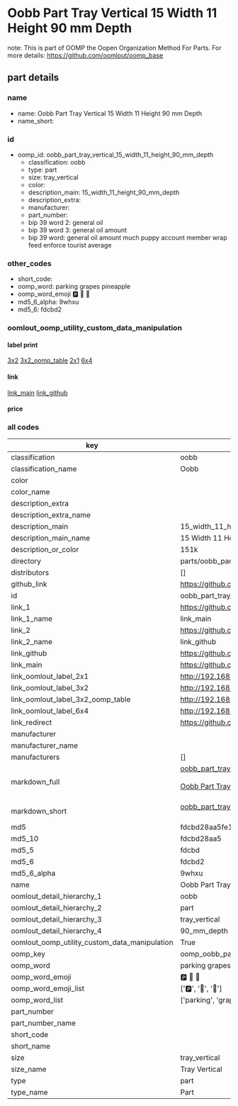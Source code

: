 # Oobb Part Tray Vertical 15 Width 11 Height 90 mm Depth  

note: This is part of OOMP the Oopen Organization Method For Parts. For more details: https://github.com/oomlout/oomp_base

##  part details
  







### name
* name: Oobb Part Tray Vertical 15 Width 11 Height 90 mm Depth
* name_short: 
### id
* oomp_id: oobb_part_tray_vertical_15_width_11_height_90_mm_depth
  * classification: oobb
  * type: part
  * size: tray_vertical
  * color: 
  * description_main: 15_width_11_height_90_mm_depth
  * description_extra: 
  * manufacturer: 
  * part_number: 
  * bip 39 word 2: general oil
  * bip 39 word 3: general oil amount
  * bip 39 word: general oil amount much puppy account member wrap feed enforce tourist average

### other_codes
* short_code: 
* oomp_word: parking grapes pineapple
* oomp_word_emoji :parking: :grapes: :pineapple:
* md5_6_alpha: 9whxu
* md5_6: fdcbd2






### oomlout_oomp_utility_custom_data_manipulation
#### label print
[3x2](http://192.168.1.245:1112/?label=oomp%209whxu)
[3x2_oomp_table](http://192.168.1.108:1112/?label=oomp%209whxu)
[2x1](http://192.168.1.242:1112/?label=oomp%209whxu)
[6x4](http://192.168.1.55:1112/?label=oomp%209whxu)    

#### link

[link_main](https://github.com/oomlout/oomlout_oomp_version_1_messy/tree/main/parts/oobb_part_tray_vertical_15_width_11_height_90_mm_depth) [link_github](https://github.com/oomlout/oomlout_oomp_version_1_messy/tree/main/parts/oobb_part_tray_vertical_15_width_11_height_90_mm_depth)                             

#### price







### all codes 
| key | value |  
| --- | --- |  
| classification | oobb |  
| classification_name | Oobb |  
| color |  |  
| color_name |  |  
| description_extra |  |  
| description_extra_name |  |  
| description_main | 15_width_11_height_90_mm_depth |  
| description_main_name | 15 Width 11 Height 90 mm Depth |  
| description_or_color | 151k |  
| directory | parts/oobb_part_tray_vertical_15_width_11_height_90_mm_depth |  
| distributors | [] |  
| github_link | https://github.com/oomlout/oomlout_oomp_part_src/tree/main/parts/oobb_part_tray_vertical_15_width_11_height_90_mm_depth |  
| id | oobb_part_tray_vertical_15_width_11_height_90_mm_depth |  
| link_1 | https://github.com/oomlout/oomlout_oomp_version_1_messy/tree/main/parts/oobb_part_tray_vertical_15_width_11_height_90_mm_depth |  
| link_1_name | link_main |  
| link_2 | https://github.com/oomlout/oomlout_oomp_version_1_messy/tree/main/parts/oobb_part_tray_vertical_15_width_11_height_90_mm_depth |  
| link_2_name | link_github |  
| link_github | https://github.com/oomlout/oomlout_oomp_version_1_messy/tree/main/parts/oobb_part_tray_vertical_15_width_11_height_90_mm_depth |  
| link_main | https://github.com/oomlout/oomlout_oomp_version_1_messy/tree/main/parts/oobb_part_tray_vertical_15_width_11_height_90_mm_depth |  
| link_oomlout_label_2x1 | http://192.168.1.242:1112/?label=oomp%209whxu |  
| link_oomlout_label_3x2 | http://192.168.1.245:1112/?label=oomp%209whxu |  
| link_oomlout_label_3x2_oomp_table | http://192.168.1.108:1112/?label=oomp%209whxu |  
| link_oomlout_label_6x4 | http://192.168.1.55:1112/?label=oomp%209whxu |  
| link_redirect | https://github.com/oomlout/oomlout_oomp_version_1_messy/tree/main/parts/oobb_part_tray_vertical_15_width_11_height_90_mm_depth |  
| manufacturer |  |  
| manufacturer_name |  |  
| manufacturers | [] |  
| markdown_full | [oobb_part_tray_vertical_15_width_11_height_90_mm_depth](none)<br>[](none)<br>[Oobb Part Tray Vertical 15 Width 11 Height 90 Mm Depth](none)<br><br> |  
| markdown_short | [oobb_part_tray_vertical_15_width_11_height_90_mm_depth](none)<br><br> |  
| md5 | fdcbd28aa5fe11580657091010267306 |  
| md5_10 | fdcbd28aa5 |  
| md5_5 | fdcbd |  
| md5_6 | fdcbd2 |  
| md5_6_alpha | 9whxu |  
| name | Oobb Part Tray Vertical 15 Width 11 Height 90 mm Depth |  
| oomlout_detail_hierarchy_1 | oobb |  
| oomlout_detail_hierarchy_2 | part |  
| oomlout_detail_hierarchy_3 | tray_vertical |  
| oomlout_detail_hierarchy_4 | 90_mm_depth |  
| oomlout_oomp_utility_custom_data_manipulation | True |  
| oomp_key | oomp_oobb_part_tray_vertical_15_width_11_height_90_mm_depth |  
| oomp_word | parking grapes pineapple |  
| oomp_word_emoji | :parking: :grapes: :pineapple: |  
| oomp_word_emoji_list | [':parking:', ':grapes:', ':pineapple:'] |  
| oomp_word_list | ['parking', 'grapes', 'pineapple'] |  
| part_number |  |  
| part_number_name |  |  
| short_code |  |  
| short_name |  |  
| size | tray_vertical |  
| size_name | Tray Vertical |  
| type | part |  
| type_name | Part |  
